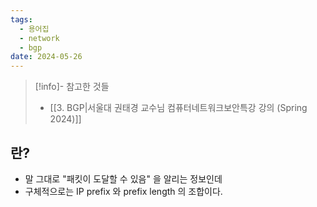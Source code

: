 ```yaml
---
tags:
  - 용어집
  - network
  - bgp
date: 2024-05-26
---
```

> [!info]- 참고한 것들
> - [[3. BGP|서울대 권태경 교수님 컴퓨터네트워크보안특강 강의 (Spring 2024)]]

## 란?

- 말 그대로 "패킷이 도달할 수 있음" 을 알리는 정보인데
- 구체적으로는 IP prefix 와 prefix length 의 조합이다.
